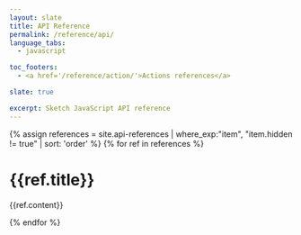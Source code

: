 ```yaml
---
layout: slate
title: API Reference
permalink: /reference/api/
language_tabs:
  - javascript

toc_footers:
  - <a href='/reference/action/'>Actions references</a>

slate: true

excerpt: Sketch JavaScript API reference
---
```


{% assign references = site.api-references | where_exp:"item", "item.hidden != true" | sort: 'order' %} {% for ref in references %}

# {{ref.title}}

{{ref.content}}

{% endfor %}
